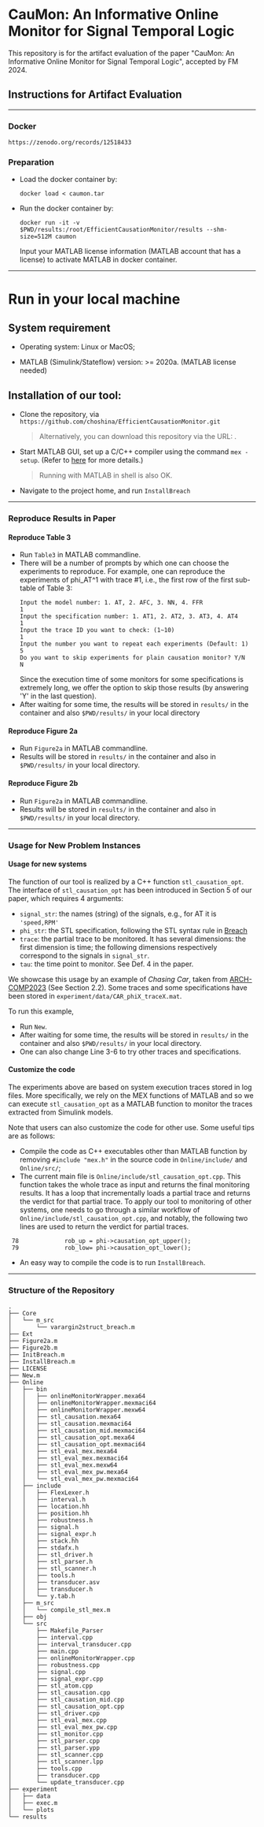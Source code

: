 # CauMon: An Informative Online Monitor for Signal Temporal Logic

This repository is for the artifact evaluation of the paper "CauMon: An Informative Online Monitor for Signal Temporal Logic", accepted by FM 2024.

## Instructions for Artifact Evaluation

***
### Docker 
`https://zenodo.org/records/12518433`

### Preparation
- Load the docker container by:

  `docker load < caumon.tar`

- Run the docker container by:

  `docker run -it -v $PWD/results:/root/EfficientCausationMonitor/results --shm-size=512M caumon`

  Input your MATLAB license information (MATLAB account that has a license) to activate MATLAB in docker container. 


***
# Run in your local machine

## System requirement

- Operating system: Linux or MacOS;

- MATLAB (Simulink/Stateflow) version: >= 2020a. (MATLAB license needed)

## Installation of our tool:

- Clone the repository, via `https://github.com/choshina/EfficientCausationMonitor.git`
  
  > Alternatively, you can download this repository via the URL: .

- Start MATLAB GUI, set up a C/C++ compiler using the command `mex -setup`. (Refer to [here](https://www.mathworks.com/help/matlab/matlab_external/changing-default-compiler.html) for more details.)
  > Running with MATLAB in shell is also OK. 
  
- Navigate to the project home, and run `InstallBreach`



***
### Reproduce Results in Paper

#### Reproduce Table 3

- Run `Table3` in MATLAB commandline.
- There will be a number of prompts by which one can choose the experiments to reproduce. For example, one can reproduce the experiments of phi_AT^1 with trace #1, i.e., the first row of the first sub-table of Table 3:
  ```
  Input the model number: 1. AT, 2. AFC, 3. NN, 4. FFR
  1
  Input the specification number: 1. AT1, 2. AT2, 3. AT3, 4. AT4
  1
  Input the trace ID you want to check: (1~10)
  1
  Input the number you want to repeat each experiments (Default: 1)
  5
  Do you want to skip experiments for plain causation monitor? Y/N
  N
  ```
  Since the execution time of some monitors for some specifications is extremely long, we offer the option to skip those results (by answering 'Y' in the last question).
- After waiting for some time, the results will be stored in `results/` in the container and also `$PWD/results/` in your local directory

#### Reproduce Figure 2a

- Run `Figure2a` in MATLAB commandline.
- Results will be stored in `results/` in the container and also in `$PWD/results/` in your local directory.

#### Reproduce Figure 2b

- Run `Figure2a` in MATLAB commandline.
- Results will be stored in `results/` in the container and also in `$PWD/results/` in your local directory.

***
### Usage for New Problem Instances

#### Usage for new systems

The function of our tool is realized by a C++ function `stl_causation_opt`. The interface of `stl_causation_opt` has been introduced in Section 5 of our paper, which requires 4 arguments:
  - `signal_str`: the names (string) of the signals, e.g., for AT it is `'speed,RPM'`
  - `phi_str`: the STL specification, following the STL syntax rule in [Breach](https://github.com/decyphir/breach)
  - `trace`: the partial trace to be monitored. It has several dimensions: the first dimension is time; the following dimensions respectively correspond to the signals in `signal_str`.
  - `tau`: the time point to monitor. See Def. 4 in the paper.

We showcase this usage by an example of *Chasing Car*, taken from [ARCH-COMP2023](https://easychair.org/publications/paper/wFh9) (See Section 2.2).
Some traces and some specifications have been stored in `experiment/data/CAR_phiX_traceX.mat`.

To run this example, 
- Run `New`.
- After waiting for some time, the results will be stored in `results/` in the container and also `$PWD/results/` in your local directory.
- One can also change Line 3-6 to try other traces and specifications.

#### Customize the code

The experiments above are based on system execution traces stored in log files. More specifically, we rely on the MEX functions of MATLAB and so we can execute `stl_causation_opt` as a MATLAB function to monitor the traces extracted from Simulink models.

Note that users can also customize the code for other use. Some useful tips are as follows:
- Compile the code as C++ executables other than MATLAB function by removing `#include "mex.h"` in the source code in `Online/include/` and `Online/src/`;
- The current main file is `Online/include/stl_causation_opt.cpp`. This function takes the whole trace as input and returns the final monitoring results. It has a loop that incrementally loads a partial trace and returns the verdict for that partial trace. To apply our tool to monitoring of other systems, one needs to go through a similar workflow of `Online/include/stl_causation_opt.cpp`, and notably, the following two lines are used to return the verdict for partial traces.
```
 78             rob_up = phi->causation_opt_upper();
 79             rob_low= phi->causation_opt_lower();
```
- An easy way to compile the code is to run `InstallBreach`.

***
### Structure of the Repository

```
.
├── Core
│   └── m_src
│       └── varargin2struct_breach.m
├── Ext
├── Figure2a.m
├── Figure2b.m
├── InitBreach.m
├── InstallBreach.m
├── LICENSE
├── New.m
├── Online
│   ├── bin
│   │   ├── onlineMonitorWrapper.mexa64
│   │   ├── onlineMonitorWrapper.mexmaci64
│   │   ├── onlineMonitorWrapper.mexw64
│   │   ├── stl_causation.mexa64
│   │   ├── stl_causation.mexmaci64
│   │   ├── stl_causation_mid.mexmaci64
│   │   ├── stl_causation_opt.mexa64
│   │   ├── stl_causation_opt.mexmaci64
│   │   ├── stl_eval_mex.mexa64
│   │   ├── stl_eval_mex.mexmaci64
│   │   ├── stl_eval_mex.mexw64
│   │   ├── stl_eval_mex_pw.mexa64
│   │   └── stl_eval_mex_pw.mexmaci64
│   ├── include
│   │   ├── FlexLexer.h
│   │   ├── interval.h
│   │   ├── location.hh
│   │   ├── position.hh
│   │   ├── robustness.h
│   │   ├── signal.h
│   │   ├── signal_expr.h
│   │   ├── stack.hh
│   │   ├── stdafx.h
│   │   ├── stl_driver.h
│   │   ├── stl_parser.h
│   │   ├── stl_scanner.h
│   │   ├── tools.h
│   │   ├── transducer.asv
│   │   ├── transducer.h
│   │   └── y.tab.h
│   ├── m_src
│   │   └── compile_stl_mex.m
│   ├── obj
│   └── src
│       ├── Makefile_Parser
│       ├── interval.cpp
│       ├── interval_transducer.cpp
│       ├── main.cpp
│       ├── onlineMonitorWrapper.cpp
│       ├── robustness.cpp
│       ├── signal.cpp
│       ├── signal_expr.cpp
│       ├── stl_atom.cpp
│       ├── stl_causation.cpp
│       ├── stl_causation_mid.cpp
│       ├── stl_causation_opt.cpp
│       ├── stl_driver.cpp
│       ├── stl_eval_mex.cpp
│       ├── stl_eval_mex_pw.cpp
│       ├── stl_monitor.cpp
│       ├── stl_parser.cpp
│       ├── stl_parser.ypp
│       ├── stl_scanner.cpp
│       ├── stl_scanner.lpp
│       ├── tools.cpp
│       ├── transducer.cpp
│       └── update_transducer.cpp
├── experiment
│   ├── data
│   ├── exec.m
│   └── plots
└── results
```


<!-- 
***

## System requirement

If you want to compile from source code, the requirement is as follows:

- C++ compiler.

- MATLAB (Simulink/Stateflow) version: >= 2020a. (MATLAB license needed)

Alternatively, you can also use the executables available in `Online/bin/`.

## Installation:

- Clone this repository
  
- Start MATLAB GUI, set up a C/C++ compiler using the command `mex -setup`. (Refer to [here](https://www.mathworks.com/help/matlab/matlab_external/changing-default-compiler.html) for more details.)
  > Running with MATLAB in shell is also OK.

- Navigate to the project home, and run `InstallBreach`
  > Note that we customized `InstallBreach`. It only compiles the online monitoring component. For the full functionality of Breach, please refer to [the original repository](https://github.com/decyphir/breach)

## Code Instruction:

- source code is in `Online/src` and `Online/include`
- executables are in `Online/bin`
- main function of robust online monitor [FMSD'17] is `Online/src/stl_eval_mex_pw.cpp`
- main function of causation monitor is `Online/src/stl_causation_opt.cpp`
- see `experiment/exec.m` for the usage of the two main functions
  - the STL syntax follows [Breach](https://github.com/decyphir/breach)
  - currently, syntactically, causation monitor doesn't support "until", "=>".  

***

## Reproduction of experiments in paper

- Navigate to `experiment/`, all the traces and specifications have been stored at those `.mat` files
  
- In Line 3 of `exec.m`, specify the problem instance you want to run

- run `exec.m` in MATLAB.

***

## Supplementary results
In each of the figures below, there are three sub-plots:
  - the top sub-plot is the signal being monitored;
  - the middle sub-plot is the monitoring result of robust online monitors;
  - the bottom sub-plot is the monitoring result of our proposed efficient causation monitors;

<p float="left">
  <img src="experiment/plots/AT_phi1.png" alt="AT_phi1" width="400"/> 
  <img src="experiment/plots/AT_phi2.png" alt="AT_phi2" width="400"/>
</p>
<p float="left">
  <img src="experiment/plots/AT_phi3.png" alt="AT_phi3" width="400"/>
  <img src="experiment/plots/AT_phi4.png" alt="AT_phi4" width="400"/>
</p>
<p float="left">
  <img src="experiment/plots/AFC_phi1.png" alt="AFC_phi1" width="400"/>
  <img src="experiment/plots/AFC_phi2.png" alt="AFC_phi2" width="400"/>
</p>

## How to draw such plots

- Navigate to `experiment/`, and open `plot_fig.m`
  
- Specify the problem instance you want to run, also specify the ID of the signal stored in `experiment/data/`
  
- Run `plot_fig.m`
-->
